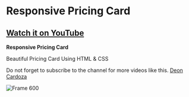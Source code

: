 # Responsive Pricing Card

## [Watch it on YouTube](https://www.youtube.com/c/DeonCardoza)

**Responsive Pricing Card** <br>

Beautiful Pricing Card Using HTML &amp; CSS 

Do not forget to subscribe to the channel for more videos like this. [Deon Cardoza](https://www.youtube.com/c/DeonCardoza)

![Frame 600](https://user-images.githubusercontent.com/62986555/151692053-439ce539-0b95-43d5-8b3d-e731f5265048.jpg)
